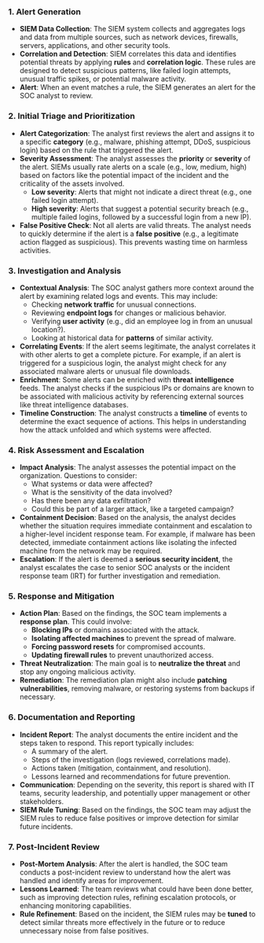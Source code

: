 
### **1. Alert Generation**

- **SIEM Data Collection**: The SIEM system collects and aggregates logs and data from multiple sources, such as network devices, firewalls, servers, applications, and other security tools.
- **Correlation and Detection**: SIEM correlates this data and identifies potential threats by applying **rules** and **correlation logic**. These rules are designed to detect suspicious patterns, like failed login attempts, unusual traffic spikes, or potential malware activity.
- **Alert**: When an event matches a rule, the SIEM generates an alert for the SOC analyst to review.

### **2. Initial Triage and Prioritization**

- **Alert Categorization**: The analyst first reviews the alert and assigns it to a specific **category** (e.g., malware, phishing attempt, DDoS, suspicious login) based on the rule that triggered the alert.
- **Severity Assessment**: The analyst assesses the **priority** or **severity** of the alert. SIEMs usually rate alerts on a scale (e.g., low, medium, high) based on factors like the potential impact of the incident and the criticality of the assets involved.
    - **Low severity**: Alerts that might not indicate a direct threat (e.g., one failed login attempt).
    - **High severity**: Alerts that suggest a potential security breach (e.g., multiple failed logins, followed by a successful login from a new IP).
- **False Positive Check**: Not all alerts are valid threats. The analyst needs to quickly determine if the alert is a **false positive** (e.g., a legitimate action flagged as suspicious). This prevents wasting time on harmless activities.
### **3. Investigation and Analysis**

- **Contextual Analysis**: The SOC analyst gathers more context around the alert by examining related logs and events. This may include:
    - Checking **network traffic** for unusual connections.
    - Reviewing **endpoint logs** for changes or malicious behavior.
    - Verifying **user activity** (e.g., did an employee log in from an unusual location?).
    - Looking at historical data for **patterns** of similar activity.
- **Correlating Events**: If the alert seems legitimate, the analyst correlates it with other alerts to get a complete picture. For example, if an alert is triggered for a suspicious login, the analyst might check for any associated malware alerts or unusual file downloads.
- **Enrichment**: Some alerts can be enriched with **threat intelligence** feeds. The analyst checks if the suspicious IPs or domains are known to be associated with malicious activity by referencing external sources like threat intelligence databases.
- **Timeline Construction**: The analyst constructs a **timeline** of events to determine the exact sequence of actions. This helps in understanding how the attack unfolded and which systems were affected.
### **4. Risk Assessment and Escalation**

- **Impact Analysis**: The analyst assesses the potential impact on the organization. Questions to consider:
    - What systems or data were affected?
    - What is the sensitivity of the data involved?
    - Has there been any data exfiltration?
    - Could this be part of a larger attack, like a targeted campaign?
- **Containment Decision**: Based on the analysis, the analyst decides whether the situation requires immediate containment and escalation to a higher-level incident response team. For example, if malware has been detected, immediate containment actions like isolating the infected machine from the network may be required.
- **Escalation**: If the alert is deemed a **serious security incident**, the analyst escalates the case to senior SOC analysts or the incident response team (IRT) for further investigation and remediation.
### **5. Response and Mitigation**

- **Action Plan**: Based on the findings, the SOC team implements a **response plan**. This could involve:
    - **Blocking IPs** or domains associated with the attack.
    - **Isolating affected machines** to prevent the spread of malware.
    - **Forcing password resets** for compromised accounts.
    - **Updating firewall rules** to prevent unauthorized access.
- **Threat Neutralization**: The main goal is to **neutralize the threat** and stop any ongoing malicious activity.
- **Remediation**: The remediation plan might also include **patching vulnerabilities**, removing malware, or restoring systems from backups if necessary.

### **6. Documentation and Reporting**

- **Incident Report**: The analyst documents the entire incident and the steps taken to respond. This report typically includes:
    - A summary of the alert.
    - Steps of the investigation (logs reviewed, correlations made).
    - Actions taken (mitigation, containment, and resolution).
    - Lessons learned and recommendations for future prevention.
- **Communication**: Depending on the severity, this report is shared with IT teams, security leadership, and potentially upper management or other stakeholders.
- **SIEM Rule Tuning**: Based on the findings, the SOC team may adjust the SIEM rules to reduce false positives or improve detection for similar future incidents.
### **7. Post-Incident Review**

- **Post-Mortem Analysis**: After the alert is handled, the SOC team conducts a post-incident review to understand how the alert was handled and identify areas for improvement.
- **Lessons Learned**: The team reviews what could have been done better, such as improving detection rules, refining escalation protocols, or enhancing monitoring capabilities.
- **Rule Refinement**: Based on the incident, the SIEM rules may be **tuned** to detect similar threats more effectively in the future or to reduce unnecessary noise from false positives.